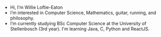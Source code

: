 - Hi, I’m Willie Loftie-Eaton
- I’m interested in Computer Science, Mathematics, guitar, running, and philosophy.
- I’m currently studying BSc Computer Science at the University of Stellenbosch (3rd year). I'm learning Java, C, Python and ReactJS.
